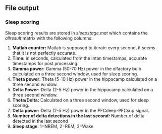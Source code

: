 ## File output
### Sleep scoring
Sleep scoring results are stored in _sleepstage.mat_ which contains the _allresult_ matrix with the following columns:

1. **Matlab counter:** Matlab is supposed to iterate every second, it seems that it is not perfectly accurate.
2. **Time:** in seconds, calculated from the Intan timestamps, accurate timestamps for post processing.
3. **Gamma power:** Gamma (50-70 Hz) power in the olfactory bulb calculated on a three second window, used for sleep scoring.
4. **Theta power:** Theta (5-10 Hz) power in the hippocamp calculated on a three second window.
5. **Delta Power:** Delta (2-5 Hz) power in the hippocamp calculated on a three second window.
6. **Theta/Delta:** Calculated on a three second window, used for sleep scoring.
7. **Delta power:** Delta (2-5 Hz) power in the PFCdeep-PFCsup signal.
8. **Number of delta detections in the last second:** Number of delta detected in the last second
9. **Sleep stage**: 1=NREM, 2=REM, 3=Wake
